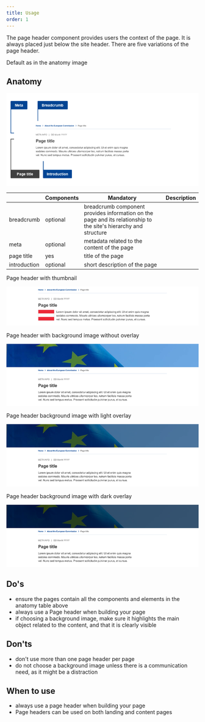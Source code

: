 ```yaml
---
title: Usage
order: 1
---
```

The page header component provides users the context of the page. It is always placed just below the site header. There are five variations of the page header.

Default as in the anatomy image

## Anatomy

![](/cms-images/standardised-page-header.png)

|                                                                                     | Components | Mandatory                                                                                                        | Description |
| ----------------------------------------------------------------------------------- | ---------- | ---------------------------------------------------------------------------------------------------------------- | ----------- |
| <Link to="/ec/components/navigation/breadcrumb/usage/" standalone>breadcrumb</Link> | optional   | breadcrumb component provides information on the page and its relationship to the site's hierarchy and structure |             |
| meta                                                                                | optional   | metadata related to the content of the page                                                                      |             |
| page title                                                                          | yes        | title of the page                                                                                                |             |
| introduction                                                                        | optional   | short description of the page                                                                                    |             |

Page header with thumbnail

![](/cms-images/ec_ph_st_thumb_l_734px.png)

Page header with background image without overlay

![](/cms-images/ec_ph_stan_image_l_734px.png)

Page header background image with light overlay

![](/cms-images/ec_ph_stan_light_l_734px.png)

Page header background image with dark overlay

![](/cms-images/ec_ph_stan_dark_l_734px.png)

## Do's

- ensure the pages contain all the components and elements in the anatomy table above
- always use a Page header when building your page
- if choosing a background image, make sure it highlights the main object related to the content, and that it is clearly visible

## Don'ts

- don't use more than one page header per page
- do not choose a background image unless there is a communication need, as it might be a distraction

## When to use

- always use a page header when building your page
- Page headers can be used on both landing and content pages
